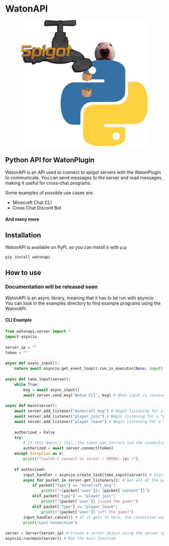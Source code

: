 # WatonAPI
<p align="center">
    <img src="logo.png" width="400" alt="WatonAPI Logo">
</p>

## Python API for WatonPlugin
WatonAPI is an API used to connect to spigot servers with the WatonPlugin to communicate.
You can send messages to the server and read messages, making it useful for cross-chat programs.

Some examples of possible use cases are:
* Minecraft Chat CLI
* Cross Chat Discord Bot

#### And many more

## Installation
WatonAPI is available on PyPi, so you can install it with `pip`
```
pip install watonapi
```

## How to use

### Documentation will be released soon

WatonAPI is an async library, meaning that it has to be run with asyncio. 
You can look in the examples directory to find example programs using the WatonAPI.
#### CLI Example
```py
from watonapi.server import *
import asyncio

server_ip = ""
token = ""

async def async_input():
    return await asyncio.get_event_loop().run_in_executor(None, input)

async def take_input(server):
    while True:
        msg = await async_input()
        await server.send_msg('Waton CLI', msg) # When input is received, send it to the server

async def main(server):
    await server.add_listener("minecraft_msg") # Begin listening for a "minecraft_msg" packet
    await server.add_listener("player_join") # Begin listening for a "player_join" packet
    await server.add_listener("player_leave") # Begin listening for a "player_leave" packet
    
    authorized = False
    try:
        # If this doesn't fail, the token was correct and the connection authorized
        authorized = await server.connect(token)
    except Exception as e:
        print(f"Couldn't connect to server ( ERROR: {e} )")
    
    if authorized:
        input_handler = asyncio.create_task(take_input(server)) # Start an async task to get user input
        async for packet in server.get_listeners(): # Get all of the packets that we are listening for
            if packet["type"] == "minecraft_msg":
                print(f"<{packet['user']}> {packet['content']}")
            elif packet["type"] == "player_join":
                print(f"{packet['user']} joined the game!")
            elif packet["type"] == "player_leave":
                print(f"{packet['user']} left the game!")
        input_handler.cancel() # If it gets to here, the connection was lost
        print("Lost Connection")

server = Server(server_ip) # Create a server object using the server ip
asyncio.run(main(server)) # Run the main function

```

